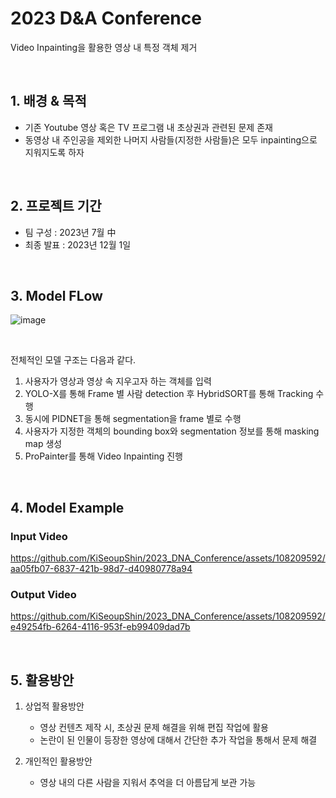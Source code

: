 # 2023 D&A Conference
Video Inpainting을 활용한 영상 내 특정 객체 제거

<br/>

## 1. 배경 & 목적
 
- 기존 Youtube 영상 혹은 TV 프로그램 내 초상권과 관련된 문제 존재
- 동영상 내 주인공을 제외한 나머지 사람들(지정한 사람들)은 모두 inpainting으로 지워지도록 하자

<br/>

## 2. 프로젝트 기간

- 팀 구성 : 2023년 7월 中
- 최종 발표 : 2023년 12월 1일

<br/>

## 3. Model FLow

![image](https://github.com/KiSeoupShin/2023_DNA_Conference/assets/108209592/e4def063-8139-442e-82ca-f89ade17cfb6)


<br/>

전체적인 모델 구조는 다음과 같다.
1. 사용자가 영상과 영상 속 지우고자 하는 객체를 입력
2. YOLO-X를 통해 Frame 별 사람 detection 후 HybridSORT를 통해 Tracking 수행
3. 동시에 PIDNET을 통해 segmentation을 frame 별로 수행
4. 사용자가 지정한 객체의 bounding box와 segmentation 정보를 통해 masking map 생성
5. ProPainter를 통해 Video Inpainting 진행

<br/>

## 4. Model Example

### Input Video
https://github.com/KiSeoupShin/2023_DNA_Conference/assets/108209592/aa05fb07-6837-421b-98d7-d40980778a94

### Output Video
https://github.com/KiSeoupShin/2023_DNA_Conference/assets/108209592/e49254fb-6264-4116-953f-eb99409dad7b


<br/>

## 5. 활용방안
1. 상업적 활용방안
   - 영상 컨텐츠 제작 시, 초상권 문제 해결을 위해 편집 작업에 활용
   - 논란이 된 인물이 등장한 영상에 대해서 간단한 추가 작업을 통해서 문제 해결

2. 개인적인 활용방안
   - 영상 내의 다른 사람을 지워서 추억을 더 아름답게 보관 가능

